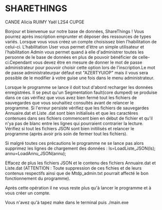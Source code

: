 # SHARETHINGS

CANDE Alicia
RUIMY Yaël
L2S4 CUPGE

Bonjour et bienvenue sur notre base de données, ShareThings !
Vous pourrez après inscription emprunter et déposer des ressources de types variés. Lorsque vous vous créez un compte choisissez bien l'habilitation de celui-ci. L'habilitation User vous permet d'être un simple utilisateur et l'habilitation Admin vous permet quand à elle d'administrer toutes les personne de le base de données en plus de pouvoir bénéficier de celle-ci.Cependant vous devez être en mesure de donner le mot de passe administrateur
pour pouvoir choisir cette option lors de l'inscription.Le mot de passe administrateurpar défaut est "AZERTYUIOP" mais il vous sera possible de le modifier à votre guise une fois dans le menu administrateur.

Lorsque le programme se lance il doit tout d'abord recharger les données enregistrées. Il se peut qu'un Segmentation fault(core dumped) se produise
dans ce cas vérifiez que vous avez bien fermé tout les fichiers de sauvegardes que vous souhaitiez consultés avant de relancer le programme.
Si l'erreur persiste vérifiez que les fichiers de sauvegardes Annuaire.dat et Liste .dat sont bien initialisés et que les caractères contenues
dans ses fichiers commencent bien en début de fichier et qu'il n'ya pas de blanc entre les lignes qui pourraient contrarier la lecture. Vérifiez si tout les fichiers JSON sont bien initilisés et relancer le programme (après avoir pris soin de fermer tout les fichiers). 

Si malgré toutes ces précautions le programme ne se lance pas alors supprimez les lignes de chargement des données :
ls=LoadListe_JSON(ls);
annu=LoadAnnu_JSON(annu);

Effacez de plus les fichiers JSON et le contenu des fichiers Annuaire.dat et Liste.dat (ATTENTION : Toute suppression de ces fichies et de leurs contenus respectifs ainsi que de Mtdp_admin.txt pourrait affecté le bon fonctionnement du programme).

Après cette opération il ne vous reste plus qu'à lancer le programme et à vous créer un compte.

Vous n'avez qu'à tapez make dans le terminal puis ./main.exe




